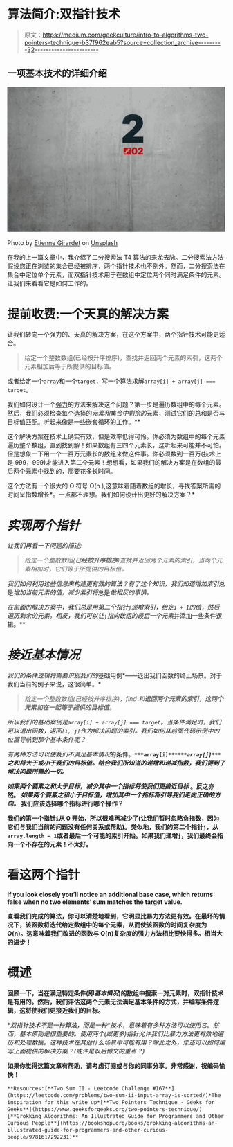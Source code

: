 # 算法简介:双指针技术

> 原文：<https://medium.com/geekculture/intro-to-algorithms-two-pointers-technique-b37f962eab5?source=collection_archive---------32----------------------->

## 一项基本技术的详细介绍

![](img/d8e1f66799565805285bb6b6ade0f194.png)

Photo by [Etienne Girardet](https://unsplash.com/@etiennegirardet?utm_source=unsplash&utm_medium=referral&utm_content=creditCopyText) on [Unsplash](https://unsplash.com/s/photos/2?utm_source=unsplash&utm_medium=referral&utm_content=creditCopyText)

在我的上一篇文章中，我介绍了二分搜索法 T4 算法的来龙去脉。二分搜索法方法假设您正在浏览的集合已经被排序，两个指针技术也不例外。然而，二分搜索法在集合中定位单个元素，而双指针技术用于在数组中定位两个同时满足条件的元素。让我们来看看它是如何工作的。

# 提前收费:一个天真的解决方案

让我们转向一个强力的、天真的解决方案，在这个方案中，两个指针技术可能更适合。

> 给定一个整数数组(已经按升序排序)，查找并返回两个元素的索引，这两个元素相加后等于所提供的目标值。

或者给定一个`array`和一个`target`，写一个算法求解`array[i] + array[j] === target`。

我们如何设计一个[强力](https://en.wikipedia.org/wiki/Brute-force_search)的方法来解决这个问题？第一步是遍历数组中的每个元素。然后，我们必须检查每个选择的*元素和集合中剩余的*元素，测试它们的总和是否与目标值匹配。听起来像是一些嵌套循环的工作。**

这个解决方案在技术上确实有效，但是效率低得可怜。你必须为数组中的每个元素遍历整个数组，直到找到解！如果数组有三四个元素长，这听起来可能并不可怕。但是想象一下用一个一百万元素长的数组来做这件事。你必须数到一百万(技术上是 999，999)才能进入第二个元素！想想看，如果我们的解决方案是在数组的最后两个元素中找到的，那要花多长时间。

这个方法有一个很大的 O 符号 O(n ),这意味着随着数组的增长，寻找答案所需的时间呈指数增长*。一点都不理想。我们如何设计出更好的解决方案？*

# *实现两个指针*

*让我们再看一下问题的描述:*

> *给定一个整数数组(**已经按升序排序**)查找并返回两个元素的索引，当两个元素相加时，它们等于所提供的目标值。*

*我们如何利用这些信息来构建更有效的算法？有了这个知识，我们知道增加索引*总是*增加当前元素的值，减少索引将*总是*做相反的事情。*

*在前面的解决方案中，我们总是用第二个指针`j`递增索引，给定`i + 1`的值，然后遍历剩余的元素。相反，我们可以让`j`指向数组的最后一个元素*并添加一些条件逻辑。**

# *接近基本情况*

*我们的条件逻辑将需要识别我们的*基础用例*——退出我们函数的终止场景。对于我们当前的例子来说，这很简单。*

> *给定一个整数数组(已经按升序排序)，find 和**返回两个元素的索引，这两个元素加在一起等于提供的目标值**。*

*所以我们的基础案例是`array[i] + array[j] === target`。当条件满足时，我们可以退出函数，返回`[i, j]`作为解决问题的索引。我们如何从前面代码示例中的位置导航到那个基本条件呢？*

*有两种方法可以使我们不满足基本情况*的条件。**`***array[i]***`*`***array[j]***`***之和将大于或小于我们的目标值。结合我们所知道的递增和递减指数，我们得到了解决问题所需的一切。******

*****如果两个要素之和大于目标，减少其中一个指标将使我们更接近目标*** 。反之亦然。 ***如果两个要素之和小于目标值，增加其中一个指标将引导我们走向正确的方向。*** 我们应该选择哪个指标进行哪个操作？**

**我们的第一个指针`i`从 0 开始，所以很难再减少了(让我们暂时忽略负指数，因为它们与我们当前的问题没有任何关系或帮助)。类似地，我们的第二个指针`j`，从`array.length — 1`或者最后一个可能的索引开始。如果我们递增`j`，我们最终会指向一个不存在的元素！不太好。**

# ****看这两个指针****

**If you look closely you’ll notice an additional base case, which returns false when no two elements’ sum matches the target value.**

**查看我们完成的算法，你可以清楚地看到，它明显比暴力方法更有效。在最坏的情况下，该函数将迭代给定数组中的每个元素，从而使该函数的时间复杂度为 O(n)。这意味着我们改进的函数与 O(n)复杂度的强力方法相比要快得多。相当大的进步！**

# **概述**

**回顾一下，当在满足特定条件(即*基本情况*)的数组中搜索一对元素时，双指针技术是有用的。然后，我们评估这两个元素无法满足基本条件的方式，并编写条件逻辑，这将使我们更接近我们的目标。**

**双指针技术不是一种算法，而是一种*技术，*意味着有多种方法可以使用它。然而，基本原则是很重要的。使用两个(或更多)指针允许我们比暴力方法更有效地遍历和处理数据。这种技术在其他什么场景中可能有用？除此之外，您还可以如何编写上面提供的解决方案？(或许是以后博文的重点？)**

**如果你觉得这篇文章有帮助，请考虑订阅或与你的同事分享。非常感谢，祝编码愉快！**

```
**Resources:[**Two Sum II - Leetcode Challenge #167**](https://leetcode.com/problems/two-sum-ii-input-array-is-sorted/)*The inspiration for this write up*[**Two Pointers Technique - Geeks for Geeks**](https://www.geeksforgeeks.org/two-pointers-technique/)[**Grokking Algorithms: An Illustrated Guide for Programmers and Other Curious People**](https://bookshop.org/books/grokking-algorithms-an-illustrated-guide-for-programmers-and-other-curious-people/9781617292231)**
```